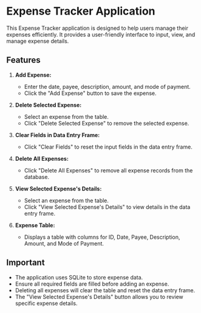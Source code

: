 # Expense Tracker Application

This Expense Tracker application is designed to help users manage their expenses efficiently. It provides a user-friendly interface to input, view, and manage expense details.

## Features

1. **Add Expense:**
   - Enter the date, payee, description, amount, and mode of payment.
   - Click the "Add Expense" button to save the expense.

2. **Delete Selected Expense:**
   - Select an expense from the table.
   - Click "Delete Selected Expense" to remove the selected expense.

3. **Clear Fields in Data Entry Frame:**
   - Click "Clear Fields" to reset the input fields in the data entry frame.

4. **Delete All Expenses:**
   - Click "Delete All Expenses" to remove all expense records from the database.

5. **View Selected Expense's Details:**
   - Select an expense from the table.
   - Click "View Selected Expense's Details" to view details in the data entry frame.

6. **Expense Table:**
   - Displays a table with columns for ID, Date, Payee, Description, Amount, and Mode of Payment.


## Important

- The application uses SQLite to store expense data.
- Ensure all required fields are filled before adding an expense.
- Deleting all expenses will clear the table and reset the data entry frame.
- The "View Selected Expense's Details" button allows you to review specific expense details.


